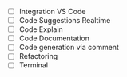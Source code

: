 - [ ] Integration VS Code
- [ ] Code Suggestions Realtime
- [ ] Code Explain
- [ ] Code Documentation
- [ ] Code generation via comment
- [ ] Refactoring
- [ ] Terminal
